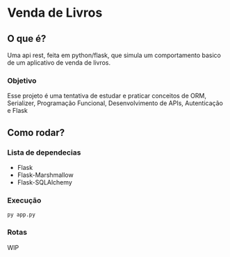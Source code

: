 # Venda de Livros

## O que é?
Uma api rest, feita em python/flask, que simula um comportamento basico de um aplicativo de venda de livros.

### Objetivo
Esse projeto é uma tentativa de estudar e praticar conceitos de ORM, Serializer, Programação Funcional, Desenvolvimento de APIs, Autenticação e Flask

## Como rodar?
### Lista de dependecias
- Flask
- Flask-Marshmallow
- Flask-SQLAlchemy

### Execução
`py app.py`

### Rotas
WIP

